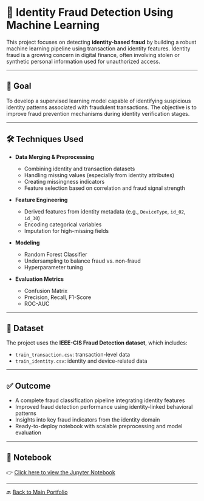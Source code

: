 # 👤 Identity Fraud Detection Using Machine Learning

This project focuses on detecting **identity-based fraud** by building a robust machine learning pipeline using transaction and identity features. Identity fraud is a growing concern in digital finance, often involving stolen or synthetic personal information used for unauthorized access.

---

## 🎯 Goal

To develop a supervised learning model capable of identifying suspicious identity patterns associated with fraudulent transactions. The objective is to improve fraud prevention mechanisms during identity verification stages.

---

## 🛠️ Techniques Used

- **Data Merging & Preprocessing**
  - Combining identity and transaction datasets
  - Handling missing values (especially from identity attributes)
  - Creating missingness indicators
  - Feature selection based on correlation and fraud signal strength

- **Feature Engineering**
  - Derived features from identity metadata (e.g., `DeviceType`, `id_02`, `id_30`)
  - Encoding categorical variables
  - Imputation for high-missing fields

- **Modeling**
  - Random Forest Classifier
  - Undersampling to balance fraud vs. non-fraud
  - Hyperparameter tuning

- **Evaluation Metrics**
  - Confusion Matrix
  - Precision, Recall, F1-Score
  - ROC-AUC

---

## 📁 Dataset

The project uses the **IEEE-CIS Fraud Detection dataset**, which includes:
- `train_transaction.csv`: transaction-level data
- `train_identity.csv`: identity and device-related data

---

## ✅ Outcome

- A complete fraud classification pipeline integrating identity features
- Improved fraud detection performance using identity-linked behavioral patterns
- Insights into key fraud indicators from the identity domain
- Ready-to-deploy notebook with scalable preprocessing and model evaluation

---

## 📓 Notebook

👉 [Click here to view the Jupyter Notebook](./IdentityFraud_Modeling.ipynb)

---

🔙 [Back to Main Portfolio](../README.md)
